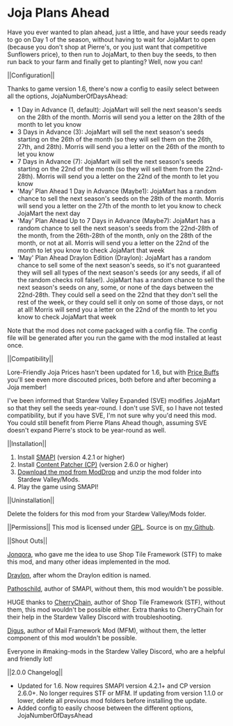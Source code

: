 # Joja Plans Ahead
Have you ever wanted to plan ahead, just a little, and have your seeds ready to go on Day 1 of the season, without having to wait for JojaMart to open (because you don't shop at Pierre's, or you just want that competitive Sunflowers price), to then run to JojaMart, to then buy the seeds, to then run back to your farm and finally get to planting? Well, now you can!


||Configuration||

Thanks to game version 1.6, there's now a config to easily select between all the options, JojaNumberOfDaysAhead:
* 1 Day in Advance (1, default): JojaMart will sell the next season's seeds on the 28th of the month. Morris will send you a letter on the 28th of the month to let you know
* 3 Days in Advance (3): JojaMart will sell the next season's seeds starting on the 26th of the month (so they will sell them on the 26th, 27th, and 28th). Morris will send you a letter on the 26th of the month to let you know
* 7 Days in Advance (7): JojaMart will sell the next season's seeds starting on the 22nd of the month (so they will sell them from the 22nd-28th). Morris will send you a letter on the 22nd of the month to let you know
* 'May' Plan Ahead 1 Day in Advance (Maybe1): JojaMart has a random chance to sell the next season's seeds on the 28th of the month. Morris will send you a letter on the 27th of the month to let you know to check JojaMart the next day
* 'May' Plan Ahead Up to 7 Days in Advance (Maybe7): JojaMart has a random chance to sell the next season's seeds from the 22nd-28th of the month, from the 26th-28th of the month, only on the 28th of the month, or not at all. Morris will send you a letter on the 22nd of the month to let you know to check JojaMart that week
* 'May' Plan Ahead Draylon Edition (Draylon): JojaMart has a random chance to sell some of the next season's seeds, so it's not guaranteed they will sell all types of the next season's seeds (or any seeds, if all of the random checks roll false!). JojaMart has a random chance to sell the next season's seeds on any, some, or none of the days between the 22nd-28th. They could sell a seed on the 22nd that they don't sell the rest of the week, or they could sell it only on some of those days, or not at all! Morris will send you a letter on the 22nd of the month to let you know to check JojaMart that week

Note that the mod does not come packaged with a config file. The config file will be generated after you run the game with the mod installed at least once. 


||Compatibility||

Lore-Friendly Joja Prices hasn't been updated for 1.6, but with <a href="https://www.nexusmods.com/stardewvalley/mods/16209">Price Buffs</a> you'll see even more discouted prices, both before and after becoming a Joja member!

I've been informed that Stardew Valley Expanded (SVE) modifies JojaMart so that they sell the seeds year-round. I don't use SVE, so I have not tested compatibility, but if you have SVE, I'm not sure why you'd need this mod. You could still benefit from Pierre Plans Ahead though, assuming SVE doesn't expand Pierre's stock to be year-round as well.


||Installation||

1. Install <a href="https://smapi.io/">SMAPI</a> (version 4.2.1 or higher)
2. Install <a href="https://www.nexusmods.com/stardewvalley/mods/1915">Content Patcher (CP)</a> (version 2.6.0 or higher)
3. <a href="https://www.moddrop.com/stardew-valley/mods/1033080-joja-has-extra-stock">Download the mod from ModDrop</a> and unzip the mod folder into Stardew Valley/Mods.
4. Play the game using SMAPI!


||Uninstallation||

Delete the folders for this mod from your Stardew Valley/Mods folder.


||Permissions||
This mod is licensed under [GPL](https://github.com/LenneDalben/StardewValleyModsGPL/blob/main/LICENSE). Source is on [my Github](https://github.com/LenneDalben/StardewValleyModsGPL/tree/main/%5BCP%5D%20Joja%20Plans%20Ahead).


||Shout Outs||

<a href="https://www.nexusmods.com/stardewvalley/users/88107803?tab=user+files">Jonqora</a>, who gave me the idea to use Shop Tile Framework (STF) to make this mod, and many other ideas implemented in the mod.

<a href="https://www.nexusmods.com/stardewvalley/users/8049772?tab=user+files">Draylon</a>, after whom the Draylon edition is named.

<a href="https://www.nexusmods.com/stardewvalley/users/1552317?tab=user+files">Pathoschild</a>, author of SMAPI, without them, this mod wouldn't be possible.

HUGE thanks to <a href="https://www.nexusmods.com/stardewvalley/users/3590100?tab=user+files">CherryChain</a>, author of Shop Tile Framework (STF), without them, this mod wouldn't be possible either. Extra thanks to CherryChain for their help in the Stardew Valley Discord with troubleshooting. 

<a href="https://www.nexusmods.com/stardewvalley/users/2186381?tab=user+files">Digus</a>, author of Mail Framework Mod (MFM), without them, the letter component of this mod wouldn't be possible.

Everyone in #making-mods in the Stardew Valley Discord, who are a helpful and friendly lot!

||2.0.0 Changelog||
* Updated for 1.6. Now requires SMAPI version 4.2.1+ and CP version 2.6.0+. No longer requires STF or MFM. If updating from version 1.1.0 or lower, delete all previous mod folders before installing the update.
* Added config to easily choose between the different options, JojaNumberOfDaysAhead